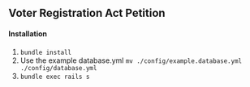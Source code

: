 ## Voter Registration Act Petition

#### Installation

1. `bundle install`
2. Use the example database.yml `mv ./config/example.database.yml ./config/database.yml`
3. `bundle exec rails s`

